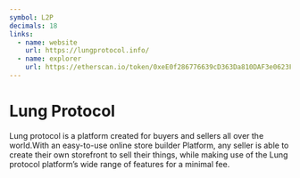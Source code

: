 ```yaml
---
symbol: L2P
decimals: 18
links:
  - name: website
    url: https://lungprotocol.info/
  - name: explorer
    url: https://etherscan.io/token/0xeE0f286776639cD363Da810DAF3e0623F82576b0
---
```


# Lung Protocol

Lung protocol is a platform created for buyers and sellers all over the world.With an easy-to-use online store builder Platform, any seller is able to create their own storefront to sell their things, while making use of the Lung protocol platform’s wide range of features for a minimal fee.
